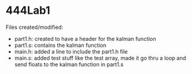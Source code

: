 # 444Lab1

Files created/modified:
  - part1.h: created to have a header for the kalman function
  - part1.s: contains the kalman function
  - main.h: added a line to include the part1.h file
  - main.s: added test stuff like the test array, made it go thru a loop and send floats to the kalman function in part1.s
